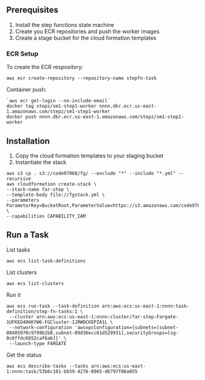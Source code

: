 ## Prerequisites

1. Install the step functions state machine
2. Create you ECR repositories and push the worker images
3. Create a stage bucket for the cloud formation templates

### ECR Setup

To create the ECR respository:

```console
aws ecr create-repository --repository-name stepfn-task
```

Container push:

```console
`aws ecr get-login --no-include-email`
docker tag stepz/sm1-step1-worker nnnn.dkr.ecr.us-east-1.amazonaws.com/stepz/sm1-step1-worker
docker push nnnn.dkr.ecr.us-east-1.amazonaws.com/stepz/sm1-step1-worker
```

## Installation

1. Copy the cloud formation templates to your staging bucket
2. Instantiate the stack

```console
aws s3 cp . s3://code97068/fg/ --exclude "*" --include "*.yml" --recursive
aws cloudformation create-stack \
--stack-name far-step \
--template-body file://fgstack.yml \
--parameters ParameterKey=BucketRoot,ParameterValue=https://s3.amazonaws.com/code97068/fg \
--capabilities CAPABILITY_IAM
```

## Run a Task

List tasks

```console
aws ecs list-task-definitions
```

List clusters

```console
aws ecs list-clusters
```

Run it

```console
aws ecs run-task --task-definition arn:aws:ecs:us-east-1:nnnn:task-definition/step-fn-tasks:1 \
 --cluster arn:aws:ecs:us-east-1:nnnn:cluster/far-step-Fargate-1UFKEO406KYW6-FGCluster-1JRWDCKEPZA1L \
 --network-configuration 'awsvpcConfiguration={subnets=[subnet-08405970c9799b2b8,subnet-09d36ecc61d529931],securityGroups=[sg-0c6ffdc6652caf6ab]}' \
 --launch-type FARGATE
```

Get the status

```console
aws ecs describe-tasks --tasks arn:aws:ecs:us-east-1:nnnn:task/53b6c181-bb59-4276-8965-d6797f86a055
```


